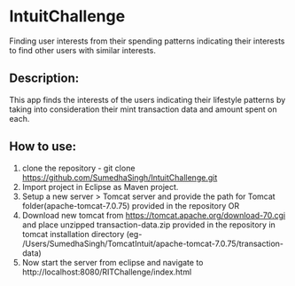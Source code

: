 # IntuitChallenge
Finding user interests from their spending patterns indicating their interests to find other users with similar interests.


## Description:
This app finds the interests of the users indicating their lifestyle patterns by taking into consideration their mint transaction data and amount spent on each. 

## How to use:
1. clone the repository - git clone https://github.com/SumedhaSingh/IntuitChallenge.git
2. Import project in Eclipse as Maven project.
3. Setup a new server > Tomcat server and provide the path for Tomcat folder(apache-tomcat-7.0.75) provided in the repository
  OR
3. Download new tomcat from https://tomcat.apache.org/download-70.cgi and place unzipped transaction-data.zip provided in the repository in tomcat installation directory (eg- /Users/SumedhaSingh/TomcatIntuit/apache-tomcat-7.0.75/transaction-data)
4. Now start the server from eclipse and navigate to http://localhost:8080/RITChallenge/index.html

